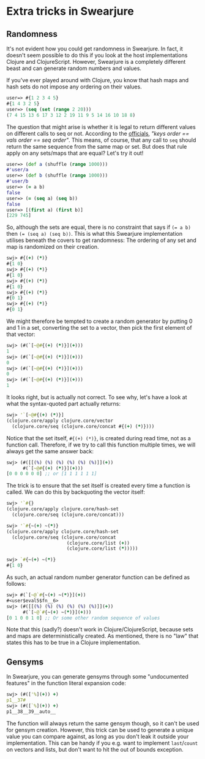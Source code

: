 # Extra tricks in Swearjure

## Randomness

It's not evident how you could get randomness in Swearjure. In fact, it doesn't
seem possible to do this if you look at the host implementations Clojure and
ClojureScript. However, Swearjure is a completely different beast and can
generate random numbers and values.

If you've ever played around with Clojure, you know that hash maps and hash sets
do not impose any ordering on their values.

```clj
user=> #{1 2 3 4 5}
#{1 4 3 2 5}
user=> (seq (set (range 2 20)))
(7 4 15 13 6 17 3 12 2 19 11 9 5 14 16 10 18 8)
```

The question that might arise is whether it is legal to return different values
on different calls to seq or not. According to the [officials][clj-1302], *"keys
order == vals order == seq order"*. This means, of course, that any call to
`seq` should return the same sequence from the same map or set. But does that
rule apply on any sets/maps that are equal? Let's try it out!

[clj-1302]: http://dev.clojure.org/jira/browse/CLJ-1302 "CLJ-1302"

```clj
user=> (def a (shuffle (range 1000)))
#'user/a
user=> (def b (shuffle (range 1000)))
#'user/b
user=> (= a b)
false
user=> (= (seq a) (seq b))
false
user=> [(first a) (first b)]
[229 745]
```

So, although the sets are equal, there is no constraint that says if `(= a b)`
then `(= (seq a) (seq b))`. This is what this Swearjure implementation utilises
beneath the covers to get randomness: The ordering of any set and map is
randomized on their creation.

```clj
swj> #{(+) (*)}
#{1 0}
swj> #{(+) (*)}
#{1 0}
swj> #{(+) (*)}
#{1 0}
swj> #{(+) (*)}
#{0 1}
swj> #{(+) (*)}
#{0 1}
```

We might therefore be tempted to create a random generator by putting 0 and 1 in
a set, converting the set to a vector, then pick the first element of that
vector:

```clj
swj> (#(`[~@#{(+) (*)}](+)))
1
swj> (#(`[~@#{(+) (*)}](+)))
0
swj> (#(`[~@#{(+) (*)}](+)))
0
swj> (#(`[~@#{(+) (*)}](+)))
1
```

It looks right, but is actually not correct. To see why, let's have a look at
what the syntax-quoted part actually returns:

```clj
swj> '`[~@#{(+) (*)}]
(clojure.core/apply clojure.core/vector
  (clojure.core/seq (clojure.core/concat #{(+) (*)})))
```

Notice that the set itself, `#{(+) (*)}`, is created during read time, not as a
function call. Therefore, if we try to call this function multiple times, we
will always get the same answer back:

```clj
swj> (#([[(%) (%) (%) (%) (%) (%)]](+))
      #(`[~@#{(+) (*)}](+)))
[0 0 0 0 0 0] ;; or [1 1 1 1 1 1]
```

The trick is to ensure that the set itself is created every time a function is
called. We can do this by backquoting the vector itself:

```clj
swj> '`#{}
(clojure.core/apply clojure.core/hash-set
  (clojure.core/seq (clojure.core/concat)))

swj> '`#{~(+) ~(*)}
(clojure.core/apply clojure.core/hash-set
  (clojure.core/seq (clojure.core/concat
                      (clojure.core/list (+))
                      (clojure.core/list (*)))))

swj> `#{~(+) ~(*)}
#{1 0}
```

As such, an actual random number generator function can be defined as follows:

```clj
swj> #(`[~@`#{~(+) ~(*)}](+))
#<user$eval5$fn__6>
swj> (#([[(%) (%) (%) (%) (%) (%)]](+))
      #(`[~@`#{~(+) ~(*)}](+)))
[0 1 0 0 1 0] ;; Or some other random sequence of values
```

Note that this (sadly?) doesn't work in Clojure/ClojureScript, because sets and
maps are deterministically created. As mentioned, there is no "law" that states
this has to be true in a Clojure implementation.

## Gensyms

In Swearjure, you can generate gensyms through some "undocumented features" in
the function literal expansion code:

```clojure
swj> (#(['%](+)) +)
p1__37#
swj> (#([`%](+)) +)
p1__38__39__auto__
```

The function will always return the same gensym though, so it can't be used for
gensym creation. However, this trick can be used to generate a unique value you
can compare against, as long as you don't leak it outside your implementation.
This can be handy if you e.g. want to implement `last`/`count` on vectors and
lists, but don't want to hit the out of bounds exception.
